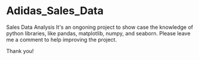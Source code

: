 # Adidas_Sales_Data
Sales Data Analysis
  It's an ongoning project to show case the knowledge of python libraries, like pandas, matplotlib, numpy, and seaborn.
  Please leave me a comment to help improving the project.

  Thank you!
